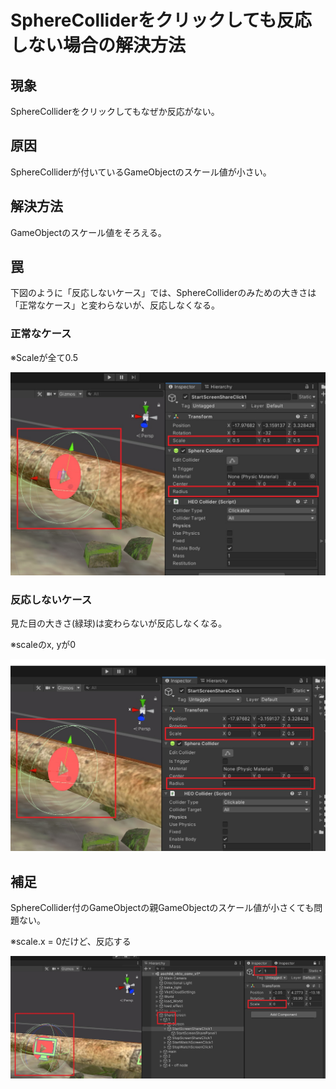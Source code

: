 # SphereColliderをクリックしても反応しない場合の解決方法

## 現象
SphereColliderをクリックしてもなぜか反応がない。

## 原因
SphereColliderが付いているGameObjectのスケール値が小さい。

## 解決方法
GameObjectのスケール値をそろえる。

## 罠
下図のように「反応しないケース」では、SphereColliderのみための大きさは「正常なケース」と変わらないが、反応しなくなる。

### 正常なケース

※Scaleが全て0.5

![SphereCollider_1](img/SphereCollider_1.jpg)

### 反応しないケース

見た目の大きさ(緑球)は変わらないが反応しなくなる。

※scaleのx, yが0

![SphereCollider_2](img/SphereCollider_2.jpg)


## 補足
SphereCollider付のGameObjectの親GameObjectのスケール値が小さくても問題ない。

※scale.x = 0だけど、反応する

![SphereCollider_3](img/SphereCollider_3.jpg)

